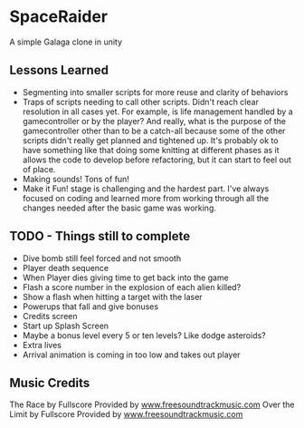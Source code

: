 # SpaceRaider
A simple Galaga clone in unity

## Lessons Learned
 * Segmenting into smaller scripts for more reuse and clarity of behaviors
 * Traps of scripts needing to call other scripts. Didn't reach clear resolution in
all cases yet. For example, is life management handled by a gamecontroller or by the
player? And really, what is the purpose of the gamecontroller other than to be a catch-all
because some of the other scripts didn't really get planned and tightened up. It's probably
ok to have something like that doing some knitting at different phases as it allows the
code to develop before refactoring, but it can start to feel out of place.
 * Making sounds! Tons of fun!
 * Make it Fun! stage is challenging and the hardest part. I've always focused on coding
 and learned more from working through all the changes needed after the basic game was
 working.

## TODO - Things still to complete
 * Dive bomb still feel forced and not smooth
 * Player death sequence 
 * When Player dies giving time to get back into the game
 * Flash a score number in the explosion of each alien killed?
 * Show a flash when hitting a target with the laser
 * Powerups that fall and give bonuses 
 * Credits screen
 * Start up Splash Screen
 * Maybe a bonus level every 5 or ten levels? Like dodge asteroids?
 * Extra lives
 * Arrival animation is coming in too low and takes out player
  

## Music Credits

The Race by Fullscore Provided by www.freesoundtrackmusic.com
Over the Limit by Fullscore Provided by www.freesoundtrackmusic.com

